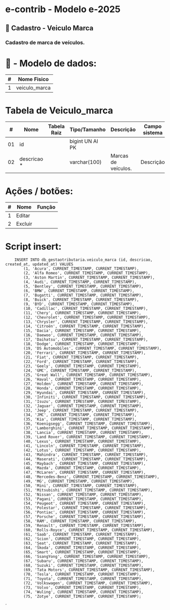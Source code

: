 # e-contrib - Modelo e-2025 
## 🚗 Cadastro - Veiculo Marca  
### Cadastro de marca de veículos.

# 🎲 - Modelo de dados:
 **\#**  |**Nome Fisico**               |
---------|------------------------------|
1        | veiculo_marca                |

#
# Tabela de Veiculo_marca
 **\#**  | **Nome**                     | **Tabela Raiz**         | **Tipo/Tamanho**        | **Descrição**                                                                        | **Campo sistema**                      |
---------|------------------------------|-------------------------|-------------------------|--------------------------------------------------------------------------------------|----------------------------------------|
01       | id                           |                         | bigint UN AI PK         |                                                                                      |                                        |
02       | descricao *                  |                         | varchar(100)            | Marcas de veículos.                                                                  |  Descrição                             |



# Ações / botões:
 **\#**  |**Nome**                      |   **Função**  |
---------|------------------------------|---------------|
1        | Editar                       |               |
2        | Excluir                      |               |

# Script insert: 
        INSERT INTO db_gestaotributaria.veiculo_marca (id, descricao, created_at, updated_at) VALUES
            (1, 'Acura', CURRENT_TIMESTAMP, CURRENT_TIMESTAMP),
            (2, 'Alfa Romeo', CURRENT_TIMESTAMP, CURRENT_TIMESTAMP),
            (3, 'Aston Martin', CURRENT_TIMESTAMP, CURRENT_TIMESTAMP),
            (4, 'Audi', CURRENT_TIMESTAMP, CURRENT_TIMESTAMP),
            (5, 'Bentley', CURRENT_TIMESTAMP, CURRENT_TIMESTAMP),
            (6, 'BMW', CURRENT_TIMESTAMP, CURRENT_TIMESTAMP),
            (7, 'Bugatti', CURRENT_TIMESTAMP, CURRENT_TIMESTAMP),
            (8, 'Buick', CURRENT_TIMESTAMP, CURRENT_TIMESTAMP),
            (9, 'BYD', CURRENT_TIMESTAMP, CURRENT_TIMESTAMP),
            (10, 'Cadillac', CURRENT_TIMESTAMP, CURRENT_TIMESTAMP),
            (11, 'Chery', CURRENT_TIMESTAMP, CURRENT_TIMESTAMP),
            (12, 'Chevrolet', CURRENT_TIMESTAMP, CURRENT_TIMESTAMP),
            (13, 'Chrysler', CURRENT_TIMESTAMP, CURRENT_TIMESTAMP),
            (14, 'Citroën', CURRENT_TIMESTAMP, CURRENT_TIMESTAMP),
            (15, 'Dacia', CURRENT_TIMESTAMP, CURRENT_TIMESTAMP),
            (16, 'Daewoo', CURRENT_TIMESTAMP, CURRENT_TIMESTAMP),
            (17, 'Daihatsu', CURRENT_TIMESTAMP, CURRENT_TIMESTAMP),
            (18, 'Dodge', CURRENT_TIMESTAMP, CURRENT_TIMESTAMP),
            (19, 'DS Automobiles', CURRENT_TIMESTAMP, CURRENT_TIMESTAMP),
            (20, 'Ferrari', CURRENT_TIMESTAMP, CURRENT_TIMESTAMP),
            (21, 'Fiat', CURRENT_TIMESTAMP, CURRENT_TIMESTAMP),
            (22, 'Ford', CURRENT_TIMESTAMP, CURRENT_TIMESTAMP),
            (23, 'Geely', CURRENT_TIMESTAMP, CURRENT_TIMESTAMP),
            (24, 'GMC', CURRENT_TIMESTAMP, CURRENT_TIMESTAMP),
            (25, 'Great Wall', CURRENT_TIMESTAMP, CURRENT_TIMESTAMP),
            (26, 'Haval', CURRENT_TIMESTAMP, CURRENT_TIMESTAMP),
            (27, 'Holden', CURRENT_TIMESTAMP, CURRENT_TIMESTAMP),
            (28, 'Honda', CURRENT_TIMESTAMP, CURRENT_TIMESTAMP),
            (29, 'Hyundai', CURRENT_TIMESTAMP, CURRENT_TIMESTAMP),
            (30, 'Infiniti', CURRENT_TIMESTAMP, CURRENT_TIMESTAMP),
            (31, 'Isuzu', CURRENT_TIMESTAMP, CURRENT_TIMESTAMP),
            (32, 'Jaguar', CURRENT_TIMESTAMP, CURRENT_TIMESTAMP),
            (33, 'Jeep', CURRENT_TIMESTAMP, CURRENT_TIMESTAMP),
            (34, 'JMC', CURRENT_TIMESTAMP, CURRENT_TIMESTAMP),
            (35, 'Kia', CURRENT_TIMESTAMP, CURRENT_TIMESTAMP),
            (36, 'Koenigsegg', CURRENT_TIMESTAMP, CURRENT_TIMESTAMP),
            (37, 'Lamborghini', CURRENT_TIMESTAMP, CURRENT_TIMESTAMP),
            (38, 'Lancia', CURRENT_TIMESTAMP, CURRENT_TIMESTAMP),
            (39, 'Land Rover', CURRENT_TIMESTAMP, CURRENT_TIMESTAMP),
            (40, 'Lexus', CURRENT_TIMESTAMP, CURRENT_TIMESTAMP),
            (41, 'Lincoln', CURRENT_TIMESTAMP, CURRENT_TIMESTAMP),
            (42, 'Lotus', CURRENT_TIMESTAMP, CURRENT_TIMESTAMP),
            (43, 'Mahindra', CURRENT_TIMESTAMP, CURRENT_TIMESTAMP),
            (44, 'Maserati', CURRENT_TIMESTAMP, CURRENT_TIMESTAMP),
            (45, 'Maybach', CURRENT_TIMESTAMP, CURRENT_TIMESTAMP),
            (46, 'Mazda', CURRENT_TIMESTAMP, CURRENT_TIMESTAMP),
            (47, 'McLaren', CURRENT_TIMESTAMP, CURRENT_TIMESTAMP),
            (48, 'Mercedes-Benz', CURRENT_TIMESTAMP, CURRENT_TIMESTAMP),
            (49, 'MG', CURRENT_TIMESTAMP, CURRENT_TIMESTAMP),
            (50, 'Mini', CURRENT_TIMESTAMP, CURRENT_TIMESTAMP),
            (51, 'Mitsubishi', CURRENT_TIMESTAMP, CURRENT_TIMESTAMP),
            (52, 'Nissan', CURRENT_TIMESTAMP, CURRENT_TIMESTAMP),
            (53, 'Pagani', CURRENT_TIMESTAMP, CURRENT_TIMESTAMP),
            (54, 'Peugeot', CURRENT_TIMESTAMP, CURRENT_TIMESTAMP),
            (55, 'Polestar', CURRENT_TIMESTAMP, CURRENT_TIMESTAMP),
            (56, 'Pontiac', CURRENT_TIMESTAMP, CURRENT_TIMESTAMP),
            (57, 'Porsche', CURRENT_TIMESTAMP, CURRENT_TIMESTAMP),
            (58, 'RAM', CURRENT_TIMESTAMP, CURRENT_TIMESTAMP),
            (59, 'Renault', CURRENT_TIMESTAMP, CURRENT_TIMESTAMP),
            (60, 'Rolls-Royce', CURRENT_TIMESTAMP, CURRENT_TIMESTAMP),
            (61, 'Saab', CURRENT_TIMESTAMP, CURRENT_TIMESTAMP),
            (62, 'Scion', CURRENT_TIMESTAMP, CURRENT_TIMESTAMP),
            (63, 'Seat', CURRENT_TIMESTAMP, CURRENT_TIMESTAMP),
            (64, 'Škoda', CURRENT_TIMESTAMP, CURRENT_TIMESTAMP),
            (65, 'Smart', CURRENT_TIMESTAMP, CURRENT_TIMESTAMP),
            (66, 'SsangYong', CURRENT_TIMESTAMP, CURRENT_TIMESTAMP),
            (67, 'Subaru', CURRENT_TIMESTAMP, CURRENT_TIMESTAMP),
            (68, 'Suzuki', CURRENT_TIMESTAMP, CURRENT_TIMESTAMP),
            (69, 'Tata Motors', CURRENT_TIMESTAMP, CURRENT_TIMESTAMP),
            (70, 'Tesla', CURRENT_TIMESTAMP, CURRENT_TIMESTAMP),
            (71, 'Toyota', CURRENT_TIMESTAMP, CURRENT_TIMESTAMP),
            (72, 'Volkswagen', CURRENT_TIMESTAMP, CURRENT_TIMESTAMP),
            (73, 'Volvo', CURRENT_TIMESTAMP, CURRENT_TIMESTAMP),
            (74, 'Wuling', CURRENT_TIMESTAMP, CURRENT_TIMESTAMP),
            (75, 'Zotye', CURRENT_TIMESTAMP, CURRENT_TIMESTAMP);
´